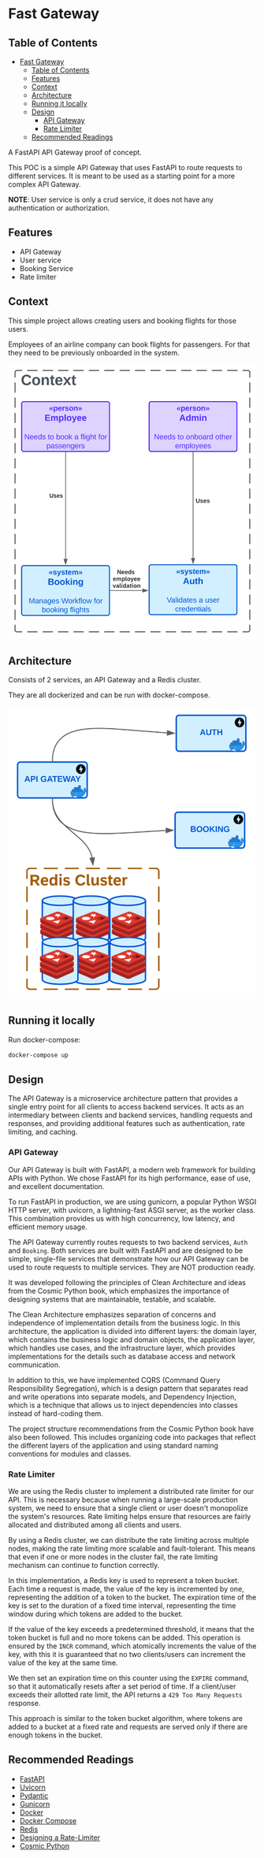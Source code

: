 # Fast Gateway

## Table of Contents

<!-- TOC -->
* [Fast Gateway](#fast-gateway)
  * [Table of Contents](#table-of-contents)
  * [Features](#features)
  * [Context](#context)
  * [Architecture](#architecture)
  * [Running it locally](#running-it-locally)
  * [Design](#design)
    * [API Gateway](#api-gateway)
    * [Rate Limiter](#rate-limiter)
  * [Recommended Readings](#recommended-readings)
<!-- TOC -->


A FastAPI API Gateway proof of concept.

This POC is a simple API Gateway that uses FastAPI to route requests to different services.
It is meant to be used as a starting point for a more complex API Gateway.


**NOTE**: User service is only a crud service, it does not have any authentication or authorization.


## Features

- API Gateway
- User service
- Booking Service
- Rate limiter


## Context

This simple project allows creating users and booking flights for those users.

Employees of an airline company can book flights for passengers.
For that they need to be previously onboarded in the system.

![Context](./docs/context.svg)

## Architecture

Consists of 2 services, an API Gateway and a Redis cluster.

They are all dockerized and can be run with docker-compose.

![Architecture](./docs/architecture.svg)


## Running it locally

Run docker-compose:

```bash
docker-compose up
```


## Design

The API Gateway is a microservice architecture pattern that provides a single entry point for all clients to access
backend services. It acts as an intermediary between clients and backend services, handling requests and responses,
and providing additional features such as authentication, rate limiting, and caching.

### API Gateway

Our API Gateway is built with FastAPI, a modern web framework for building APIs with Python.
We chose FastAPI for its high performance, ease of use, and excellent documentation.

To run FastAPI in production, we are using gunicorn, a popular Python WSGI HTTP server, with uvicorn,
a lightning-fast ASGI server, as the worker class.
This combination provides us with high concurrency, low latency, and efficient memory usage.

The API Gateway currently routes requests to two backend services, `Auth` and `Booking`.
Both services are built with FastAPI and are designed to be simple, single-file services that demonstrate how
our API Gateway can be used to route requests to multiple services. They are NOT production ready.

It was developed following the principles of Clean Architecture and ideas from the Cosmic Python book,
which emphasizes the importance of designing systems that are maintainable, testable, and scalable.

The Clean Architecture emphasizes separation of concerns and independence of implementation details
from the business logic. In this architecture, the application is divided into
different layers: the domain layer, which contains the business logic and domain objects,
the application layer, which handles use cases, and the infrastructure layer, which provides implementations
for the details such as database access and network communication.

In addition to this, we have implemented CQRS (Command Query Responsibility Segregation),
which is a design pattern that separates read and write operations into separate models,
and Dependency Injection, which is a technique that allows us to inject dependencies into
classes instead of hard-coding them.

The project structure recommendations from the Cosmic Python book have also been followed.
This includes organizing code into packages that reflect the different layers of the application and using
standard naming conventions for modules and classes.

### Rate Limiter

We are using the Redis cluster to implement a distributed rate limiter for our API.
This is necessary because when running a large-scale production system, we need to ensure that a single client or
user doesn't monopolize the system's resources. Rate limiting helps ensure that resources are fairly allocated
and distributed among all clients and users.

By using a Redis cluster, we can distribute the rate limiting across multiple nodes, making the rate limiting
more scalable and fault-tolerant. This means that even if one or more nodes in the cluster fail, the rate limiting
mechanism can continue to function correctly.

In this implementation, a Redis key is used to represent a token bucket.
Each time a request is made, the value of the key is incremented by one, representing the addition of a token
to the bucket. The expiration time of the key is set to the duration of a fixed time interval, representing
the time window during which tokens are added to the bucket.

If the value of the key exceeds a predetermined threshold, it means that the token bucket is full and no more tokens
can be added. This operation is ensured by the `INCR` command, which atomically increments the value of the key,
with this it is guaranteed that no two clients/users can increment the value of the key at the same time.


We then set an expiration time on this counter using the `EXPIRE` command, so that it automatically resets after a
set period of time. If a client/user exceeds their allotted rate limit, the API returns a `429 Too Many Requests`
response.

This approach is similar to the token bucket algorithm, where tokens are added to a bucket at a fixed rate and
requests are served only if there are enough tokens in the bucket.

## Recommended Readings

- [FastAPI](https://fastapi.tiangolo.com/)
- [Uvicorn](https://www.uvicorn.org/)
- [Pydantic](https://pydantic-docs.helpmanual.io/)
- [Gunicorn](https://gunicorn.org/)
- [Docker](https://www.docker.com/)
- [Docker Compose](https://docs.docker.com/compose/)
- [Redis](https://redis.io/)
- [Designing a Rate-Limiter](https://towardsdatascience.com/designing-a-rate-limiter-6351bd8762c6)
- [Cosmic Python](https://www.cosmicpython.com/)